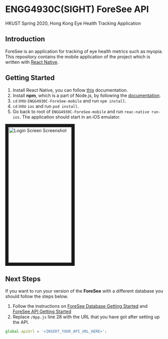 # ENGG4930C(SIGHT) ForeSee API

HKUST Spring 2020, Hong Kong Eye Health Tracking Application

## Introduction

ForeSee is an application for tracking of eye health metrics such as myopia. This repository contains the mobile application of the project which is written with [React Native](https://reactnative.dev/).

## Getting Started
1. Install React Native, you can follow [this](https://reactnative.dev/docs/getting-started) documentation.
2. Install **npm**, which is a part of Node.js, by following the [documentation](https://www.npmjs.com/get-npm).
3. `cd` into `ENGG4930C-ForeSee-mobile` and run `npm install`.
4. `cd` into `ios` and run `pod install`.
5. Go back to root of `ENGG4930C-ForeSee-mobile` and run `reac-native run-ios`. The application should start in an iOS emulator.

<img src="https://github.com/DoguD/ENGG4930C-ForeSee-mobile/blob/master/github-src/loginScreen.png" 
alt="Login Screen Screenshot" width="200" height="430" border="10" />

## Next Steps
If you want to run your version of the **ForeSee** with a different database you should follow the steps below.
1. Follow the instructions on [ForeSee Database Getting Started](https://github.com/sight-hkust/ENGG4930C-ForeSee-database#getting-started) and [ForeSee API Getting Started](https://github.com/sight-hkust/ENGG4930C-ForeSee-api#getting-started)
2. Replace `/App.js` line 28 with the URL that you have got after setting up the API.
```javascript
global.apiUrl = '<INSERT_YOUR_API_URL_HERE>';
```
